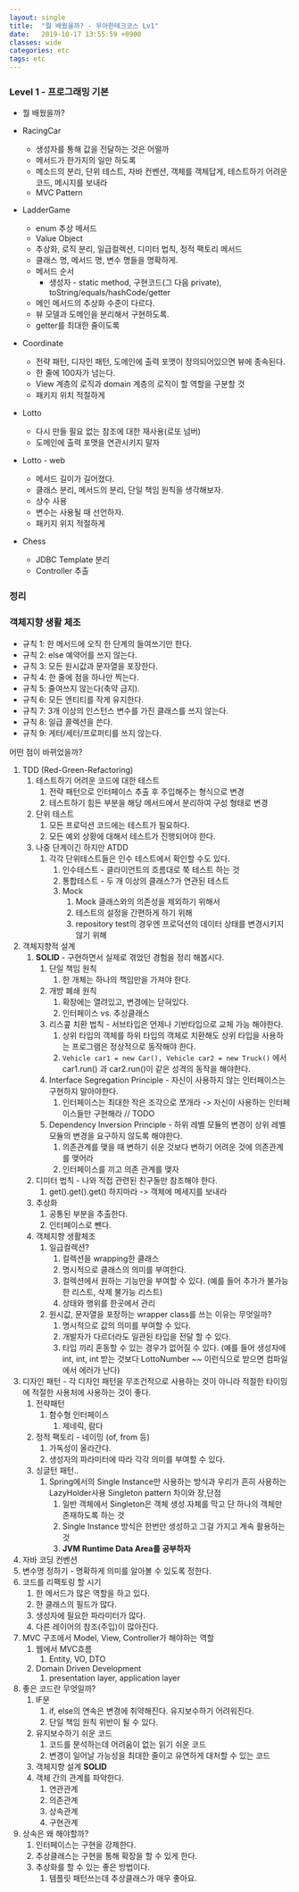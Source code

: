 ```yaml
---
layout: single
title:  "뭘 배웠을까? - 우아한테크코스 Lv1"
date:   2019-10-17 13:55:59 +0900
classes: wide
categories: etc
tags: etc
---
```


### Level 1 - 프로그래밍 기본

- 뭘 배웠을까?

- RacingCar
  - 생성자를 통해 값을 전달하는 것은 어떨까
  - 메서드가 한가지의 일만 하도록
  - 메소드의 분리, 단위 테스트, 자바 컨벤션, 객체를 객체답게, 테스트하기 어려운 코드, 메시지를 보내라
  - MVC Pattern
- LadderGame
  - enum 추상 메서드
  - Value Object
  - 추상화, 로직 분리, 일급컬렉션, 디미터 법칙, 정적 팩토리 메서드
  - 클래스 명, 메서드 명, 변수 명들을 명확하게.
  - 메서드 순서
    - 생성자 - static method, 구현코드(그 다음 private), toString/equals/hashCode/getter
  - 메인 메서드의 추상화 수준이 다르다.
  - 뷰 모델과 도메인을 분리해서 구현하도록.
  - getter를 최대한 줄이도록
- Coordinate
  - 전략 패턴, 디자인 패턴, 도메인에 출력 포맷이 정의되어있으면 뷰에 종속된다.
  - 한 줄에 100자가 넘는다.
  - View 계층의 로직과 domain 계층의 로직이 할 역할을 구분할 것
  - 패키지 위치 적절하게
- Lotto
  - 다시 만들 필요 없는 참조에 대한 재사용(로또 넘버)
  - 도메인에 출력 포맷을 연관시키지 말자
- Lotto - web
  - 메서드 길이가 길어졌다.
  - 클래스 분리, 메서드의 분리, 단일 책임 원칙을 생각해보자.
  - 상수 사용
  - 변수는 사용될 때 선언하자.
  - 패키지 위지 적절하게
- Chess
  - JDBC Template 분리
  - Controller 추출

### 정리

### 객체지향 생활 체조

- 규칙 1: 한 메서드에 오직 한 단계의 들여쓰기만 한다.
- 규칙 2: else 예약어를 쓰지 않는다.
- 규칙 3: 모든 원시값과 문자열을 포장한다.
- 규칙 4: 한 줄에 점을 하나만 찍는다.
- 규칙 5: 줄여쓰지 않는다(축약 금지).
- 규칙 6: 모든 엔티티를 작게 유지한다.
- 규칙 7: 3개 이상의 인스턴스 변수를 가진 클래스를 쓰지 않는다.
- 규칙 8: 일급 콜렉션을 쓴다.
- 규칙 9: 게터/세터/프로퍼티를 쓰지 않는다.

어떤 점이 바뀌었을까?

1. TDD (Red-Green-Refactoring)
   1. 테스트하기 어려운 코드에 대한 테스트
      1. 전략 패턴으로 인터페이스 추출 후 주입해주는 형식으로 변경
      2. 테스트하기 힘든 부분을 해당 메서드에서 분리하여 구성 형태로 변경
   2. 단위 테스트
      1. 모든 프로덕션 코드에는 테스트가 필요하다.
      2. 모든 예외 상황에 대해서 테스트가 진행되어야 한다.
   3. 나중 단계이긴 하지만 ATDD
      1. 각각 단위테스트들은 인수 테스트에서 확인할 수도 있다.
         1. 인수테스트 - 클라이언트의 흐름대로 쭉 테스트 하는 것
         2. 통합테스트 - 두 개 이상의 클래스?가 연관된 테스트
         3. Mock
            1. Mock 클래스와의 의존성을 제외하기 위해서
            2. 테스트의 설정을 간편하게 하기 위해
            3. repository test의 경우엔 프로덕션의 데이터 상태를 변경시키지 않기 위해
2. 객체지향적 설계
   1. **SOLID** - 구현하면서 실제로 겪었던 경험을 정리 해봅시다.
      1. 단일 책임 원칙
         1. 한 개체는 하나의 책임만을 가져야 한다.
      2. 개방 폐쇄 원칙
         1. 확장에는 열려있고, 변경에는 닫혀있다.
         2. 인터페이스 vs. 추상클래스
      3. 리스콮 치환 법칙 - 서브타입은 언제나 기반타입으로 교체 가능 해야한다.
         1. 상위 타입의 객체를 하위 타입의 객체로 치환해도 상위 타입을 사용하는 프로그램은 정상적으로 동작해야 한다.
         2. `Vehicle car1 = new Car(), Vehicle car2 = new Truck()` 에서 car1.run() 과 car2.run()이 같은 성격의 동작을 해야한다.
      4. Interface Segregation Principle - 자신이 사용하지 않는 인터페이스는 구현하지 말아야한다.
         1. 인터페이스는 최대한 작은 조각으로 쪼개라 -> 자신이 사용하는 인터페이스들만 구현해라 // TODO
      5. Dependency Inversion Principle - 하위 레벨 모듈의 변경이 상위 레벨 모듈의 변경을 요구하지 않도록 해야한다.
         1. 의존관계를 맺을 때 변하기 쉬운 것보다 변하기 어려운 것에 의존관계를 맺어라
         2. 인터페이스를 끼고 의존 관계를 맺자
   2. 디미터 법칙 - 나와 직접 관련된 친구들만 참조해야 한다.
      1. get().get().get() 하지마라 -> 객체에 메세지를 보내라
   3. 추상화
      1. 공통된 부분을 추출한다.
      2. 인터페이스로 뺀다.
   4. 객체지향 생활체조
      1. 일급컬렉션?
         1. 컬렉션을 wrapping한 클래스
         2. 명시적으로 클래스의 의미를 부여한다.
         3. 컬렉션에서 원하는 기능만을 부여할 수 있다. (예를 들어 추가가 불가능한 리스트, 삭제 불가능 리스트)
         4. 상태와 행위를 한곳에서 관리
      2. 원시값, 문자열을 포장하는 wrapper class를 쓰는 이유는 무엇일까?
         1. 명시적으로 값의 의미를 부여할 수 있다.
         2. 개발자가 다르더라도 일관된 타입을 전달 할 수 있다.
         3. 타입 끼리 혼동할 수 있는 경우가 없어질 수 있다. (예를 들어 생성자에 int, int, int 받는 것보다 LottoNumber ~~ 이런식으로 받으면 컴파일에서 에러가 난다)
3. 디자인 패턴 - 각 디자인 패턴을 무조건적으로 사용하는 것이 아니라 적절한 타이밍에 적절한 사용처에 사용하는 것이 좋다.
   1. 전략패턴
      1. 함수형 인터페이스
         1. 제네릭, 람다
   2. 정적 팩토리 - 네이밍 (of, from 등)
      1. 가독성이 올라간다.
      2. 생성자의 파라미터에 따라 각각 의미를 부여할 수 있다.
   3. 싱글턴 패턴..
      1. Spring에서의 Single Instance만 사용하는 방식과 우리가 흔히 사용하는 LazyHolder사용 Singleton pattern 차이와 장,단점
         1. 일반 객체에서 Singleton은 객체 생성 자체를 막고 단 하나의 객체만 존재하도록 하는 것
         2. Single Instance 방식은 한번만 생성하고 그걸 가지고 계속 활용하는 것
         3. **JVM Runtime Data Area를 공부하자**
4. 자바 코딩 컨벤션
5. 변수명 정하기 - 명확하게 의미를 알아볼 수 있도록 정한다.
6. 코드를 리팩토링 할 시기
   1. 한 메서드가 많은 역할을 하고 있다.
   2. 한 클래스의 필드가 많다.
   3. 생성자에 필요한 파라미터가 많다.
   4. 다른 레이어의 참조(주입)이 많아진다.
7. MVC 구조에서 Model, View, Controller가 해야하는 역할
   1. 웹에서 MVC흐름
      1. Entity, VO, DTO
   2. Domain Driven Development
      1. presentation layer, application layer
8. 좋은 코드란 무엇일까?
   1. IF문
      1. if, else의 연속은 변경에 취약해진다. 유지보수하기 어려워진다.
      2. 단일 책임 원칙 위반이 될 수 있다.
   2. 유지보수하기 쉬운 코드
      1. 코드를 분석하는데 어려움이 없는 읽기 쉬운 코드
      2. 변경이 일어날 가능성을 최대한 줄이고 유연하게 대처할 수 있는 코드
   3. 객체지향 설계 **SOLID**
   4. 객체 간의 관계를 파악한다.
      1. 연관관계
      2. 의존관계
      3. 상속관계
      4. 구현관계
9. 상속은 왜 해야할까?
   1. 인터페이스는 구현을 강제한다.
   2. 추상클래스는 구현을 통해 확장을 할 수 있게 한다.
   3. 추상화를 할 수 있는 좋은 방법이다.
      1. 템플릿 패턴쓰는데 추상클래스가 매우 좋아요.
